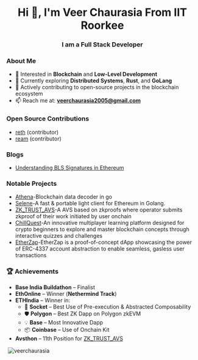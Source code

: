<h1 align="center">Hi 👋, I'm Veer Chaurasia From IIT Roorkee</h1>
<h3 align="center">I am a Full Stack Developer</h3>

### About Me
- 🔭 Interested in **Blockchain** and **Low-Level Development**
- 🌱 Currently exploring **Distributed Systems**, **Rust**, and **GoLang**
- 🤝 Actively contributing to open-source projects in the blockchain ecosystem
- 📫 Reach me at: **veerchaurasia2005@gmail.com**

### Open Source Contributions
- [reth](https://github.com/paradigmxyz/reth/pulls?q=is%3Apr+is%3Amerged+author%3AVeerChaurasia) (contributor)
- [ream](https://github.com/ReamLabs/ream/pulls?q=is%3Apr+is%3Amerged+author%3AVeerChaurasia+) (contributor)
### Blogs
- [Understanding BLS Signatures in Ethereum](https://open.substack.com/pub/0xpsuedo/p/understanding-bls-signatures-in-ethereum?r=5eqdgc&utm_campaign=post&utm_medium=web&showWelcomeOnShare=false)
### Notable Projects
- [Athena](https://github.com/BlocSoc-iitr/Athena)-Blockchain data decoder in go
- [Selene](https://github.com/BlocSoc-iitr/selene/tree/dev)-A fast & portable light client for Ethereum in Golang.
- [ZK_TRUST_AVS](https://github.com/VeerChaurasia/AVS_HACK.git)-A AVS based on zkproofs where operator submits zkproof of their work initiated by user onchain
- [ChillQuest](https://github.com/VeerChaurasia/ChillQuest)-An innovative multiplayer learning platform designed for crypto beginners to explore and master blockchain concepts through interactive quizzes and challenges
- [EtherZap](https://github.com/ABD-AZE/EtherZap)-EtherZap is a proof-of-concept dApp showcasing the power of ERC-4337 account abstraction to enable seamless, gasless user transactions
### 🏆 Achievements

- **Base India Buildathon** – Finalist  
- **EthOnline** – Winner (**Nethermind Track**)  
- **ETHIndia** – Winner in:  
  - 🧩 **Socket** – Best Use of Pre-execution & Abstracted Composability  
  - 🛡️ **Polygon** – Best ZK Dapp on Polygon zkEVM  
  - 💡 **Base** – Most Innovative Dapp  
  - 📦 **Coinbase** – Use of Onchain Kit  
- **Avsthon** – 11th Position for [ZK_TRUST_AVS](https://github.com/VeerChaurasia/AVS_HACK.git)
  

<p>&nbsp;<img align="center" src="https://github-readme-stats.vercel.app/api?username=veerchaurasia&show_icons=true&theme=onedark&title_color=77bb41&hide_border=true&locale=en" alt="veerchaurasia" /></p>





